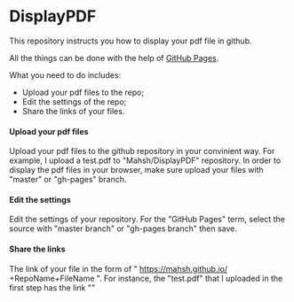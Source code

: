 # DisplayPDF

This repository instructs you how to display your pdf file in github.

All the things can be done with the help of [GitHub Pages](https://pages.github.com/).

What you need to do includes:
- Upload your pdf files to the repo;
- Edit the settings of the repo;
- Share the links of your files.

#### Upload your pdf files
Upload your pdf files to the github repository in your convinient way. For example, I upload a test.pdf to "Mahsh/DisplayPDF" repository. In order to display the pdf files in your browser, make sure upload your files with "master" or "gh-pages" branch.
#### Edit the settings
Edit the settings of your repository. For the "GitHub Pages" term, select the source with "master branch" or "gh-pages branch" then save.
#### Share the links
The link of your file in the form of " https://mahsh.github.io/ +RepoName+FileName ". For instance, the "test.pdf" that I uploaded in the first step has the link ""

